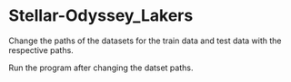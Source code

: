 # Stellar-Odyssey_Lakers

Change the paths of the datasets for the train data and test data with the respective paths.

Run the program after changing the datset paths.

